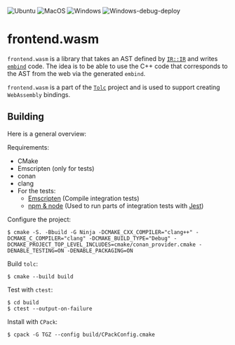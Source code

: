 ![Ubuntu](https://github.com/Tolc-Software/frontend.wasm/workflows/Ubuntu/badge.svg) ![MacOS](https://github.com/Tolc-Software/frontend.wasm/workflows/MacOS/badge.svg) ![Windows](https://github.com/Tolc-Software/frontend.wasm/actions/workflows/windows.yml/badge.svg) ![Windows-debug-deploy](https://github.com/Tolc-Software/frontend.wasm/actions/workflows/windows-debug-deploy.yml/badge.svg)

# frontend.wasm #

`frontend.wasm` is a library that takes an AST defined by [`IR::IR`](https://github.com/Tolc-Software/IntermediateRepresentation) and writes [`embind`](https://emscripten.org/docs/porting/connecting_cpp_and_javascript/embind.html) code. The idea is to be able to use the C++ code that corresponds to the AST from the web via the generated `embind`.

`frontend.wasm` is a part of the [`Tolc`](https://github.com/Tolc-Software/tolc) project and is used to support creating `WebAssembly` bindings.

## Building ##

Here is a general overview:

Requirements:

* CMake
* Emscripten (only for tests)
* conan
* clang
* For the tests:
  * [Emscripten](https://emscripten.org/docs/getting_started/downloads.html) (Compile integration tests)
  * [npm & node](https://nodejs.org/en/download/) (Used to run parts of integration tests with [Jest](https://jestjs.io/))

Configure the project:

```shell
$ cmake -S. -Bbuild -G Ninja -DCMAKE_CXX_COMPILER="clang++" -DCMAKE_C_COMPILER="clang" -DCMAKE_BUILD_TYPE="Debug" -DCMAKE_PROJECT_TOP_LEVEL_INCLUDES=cmake/conan_provider.cmake -DENABLE_TESTING=ON -DENABLE_PACKAGING=ON
```

Build `tolc`:

```shell
$ cmake --build build
```

Test with `ctest`:

```shell
$ cd build
$ ctest --output-on-failure
```

Install with `CPack`:

```shell
$ cpack -G TGZ --config build/CPackConfig.cmake
```
